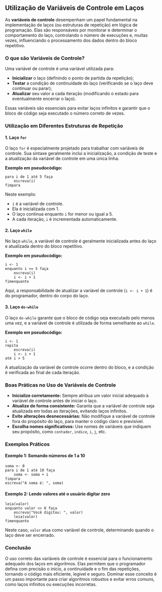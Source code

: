 
## Utilização de Variáveis de Controle em Laços

As **variáveis de controle** desempenham um papel fundamental na implementação de laços (ou estruturas de repetição) em lógica de programação. Elas são responsáveis por monitorar e determinar o comportamento do laço, controlando o número de execuções e, muitas vezes, influenciando o processamento dos dados dentro do bloco repetitivo.

### O que são Variáveis de Controle?

Uma variável de controle é uma variável utilizada para:

- **Inicializar** o laço (definindo o ponto de partida da repetição);
- **Testar** a condição de continuidade do laço (verificando se o laço deve continuar ou parar);
- **Atualizar** seu valor a cada iteração (modificando o estado para eventualmente encerrar o laço).

Essas variáveis são essenciais para evitar laços infinitos e garantir que o bloco de código seja executado o número correto de vezes.

### Utilização em Diferentes Estruturas de Repetição

#### 1. Laço `for`

O laço `for` é especialmente projetado para trabalhar com variáveis de controle. Sua sintaxe geralmente inclui a inicialização, a condição de teste e a atualização da variável de controle em uma única linha.

**Exemplo em pseudocódigo:**

```
para i de 1 até 5 faça
    escreva(i)
fimpara
```

Neste exemplo:
- `i` é a variável de controle.
- Ela é inicializada com 1.
- O laço continua enquanto `i` for menor ou igual a 5.
- A cada iteração, `i` é incrementada automaticamente.

#### 2. Laço `while`

No laço `while`, a variável de controle é geralmente inicializada antes do laço e atualizada dentro do bloco repetitivo.

**Exemplo em pseudocódigo:**

```
i <- 1
enquanto i <= 5 faça
    escreva(i)
    i <- i + 1
fimenquanto
```

Aqui, a responsabilidade de atualizar a variável de controle (`i <- i + 1`) é do programador, dentro do corpo do laço.

#### 3. Laço `do-while`

O laço `do-while` garante que o bloco de código seja executado pelo menos uma vez, e a variável de controle é utilizada de forma semelhante ao `while`.

**Exemplo em pseudocódigo:**

```
i <- 1
repita
    escreva(i)
    i <- i + 1
até i > 5
```

A atualização da variável de controle ocorre dentro do bloco, e a condição é verificada ao final de cada iteração.

### Boas Práticas no Uso de Variáveis de Controle

- **Inicialize corretamente:** Sempre atribua um valor inicial adequado à variável de controle antes de iniciar o laço.
- **Atualize de forma consistente:** Garanta que a variável de controle seja atualizada em todas as iterações, evitando laços infinitos.
- **Evite alterações desnecessárias:** Não modifique a variável de controle fora do propósito do laço, para manter o código claro e previsível.
- **Escolha nomes significativos:** Use nomes de variáveis que indiquem seu propósito, como `contador`, `indice`, `i`, `j`, etc.

### Exemplos Práticos

#### Exemplo 1: Somando números de 1 a 10

```pseudocode
soma <- 0
para i de 1 até 10 faça
    soma <- soma + i
fimpara
escreva("A soma é: ", soma)
```

#### Exemplo 2: Lendo valores até o usuário digitar zero

```pseudocode
leia(valor)
enquanto valor <> 0 faça
    escreva("Você digitou: ", valor)
    leia(valor)
fimenquanto
```
Neste caso, `valor` atua como variável de controle, determinando quando o laço deve ser encerrado.

### Conclusão

O uso correto das variáveis de controle é essencial para o funcionamento adequado dos laços em algoritmos. Elas permitem que o programador defina com precisão o início, a continuidade e o fim das repetições, tornando o código mais eficiente, legível e seguro. Dominar esse conceito é um passo importante para criar algoritmos robustos e evitar erros comuns, como laços infinitos ou execuções incorretas.
```
